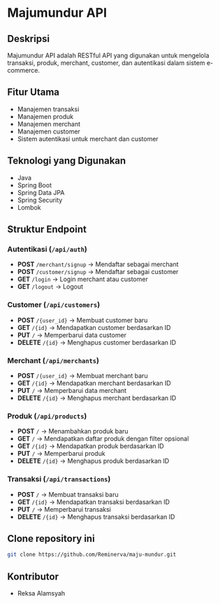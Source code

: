 # Majumundur API

## Deskripsi
Majumundur API adalah RESTful API yang digunakan untuk mengelola transaksi, produk, merchant, customer, dan autentikasi dalam sistem e-commerce.

## Fitur Utama
- Manajemen transaksi
- Manajemen produk
- Manajemen merchant
- Manajemen customer
- Sistem autentikasi untuk merchant dan customer

## Teknologi yang Digunakan
- Java
- Spring Boot
- Spring Data JPA
- Spring Security
- Lombok

## Struktur Endpoint
### Autentikasi (`/api/auth`)
- **POST** `/merchant/signup` → Mendaftar sebagai merchant
- **POST** `/customer/signup` → Mendaftar sebagai customer
- **GET** `/login` → Login merchant atau customer
- **GET** `/logout` → Logout

### Customer (`/api/customers`)
- **POST** `/{user_id}` → Membuat customer baru
- **GET** `/{id}` → Mendapatkan customer berdasarkan ID
- **PUT** `/` → Memperbarui data customer
- **DELETE** `/{id}` → Menghapus customer berdasarkan ID

### Merchant (`/api/merchants`)
- **POST** `/{user_id}` → Membuat merchant baru
- **GET** `/{id}` → Mendapatkan merchant berdasarkan ID
- **PUT** `/` → Memperbarui data merchant
- **DELETE** `/{id}` → Menghapus merchant berdasarkan ID

### Produk (`/api/products`)
- **POST** `/` → Menambahkan produk baru
- **GET** `/` → Mendapatkan daftar produk dengan filter opsional
- **GET** `/{id}` → Mendapatkan produk berdasarkan ID
- **PUT** `/` → Memperbarui produk
- **DELETE** `/{id}` → Menghapus produk berdasarkan ID

### Transaksi (`/api/transactions`)
- **POST** `/` → Membuat transaksi baru
- **GET** `/{id}` → Mendapatkan transaksi berdasarkan ID
- **PUT** `/` → Memperbarui transaksi
- **DELETE** `/{id}` → Menghapus transaksi berdasarkan ID

## Clone repository ini
   ```sh
   git clone https://github.com/Reminerva/maju-mundur.git
   ```

## Kontributor
- Reksa Alamsyah


